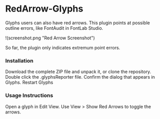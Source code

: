 RedArrow-Glyphs
===============

Glyphs users can also have red arrows. This plugin points at possible outline errors, like FontAudit in FontLab Studio.

!(screenshot.png "Red Arrow Screenshot")

So far, the plugin only indicates extremum point errors.

### Installation

Download the complete ZIP file and unpack it, or clone the repository.
Double click the .glyphsReporter file. Confirm the dialog that appears in Glyphs.
Restart Glyphs

### Usage Instructions

Open a glyph in Edit View.
Use View > Show Red Arrows to toggle the arrows.
